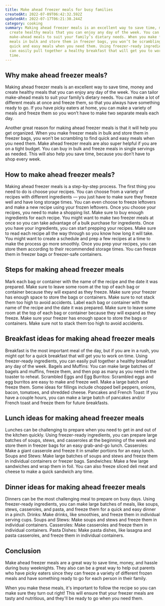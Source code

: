 ```yaml
---
title: Make ahead freezer meals for busy families
createdAt: 2022-07-09T06:42:32.592Z
updatedAt: 2022-07-17T06:21:30.244Z
category: cooking
summary: Making ahead freezer meals is an excellent way to save time, money and
  create healthy meals that you can enjoy any day of the week. You can tailor
  make-ahead meals to suit your family’s dietary needs. When you make freezer
  meals in bulk and store them in freezer bags, you won’t be scrambling to find
  quick and easy meals when you need them. Using freezer-ready ingredients, you
  can easily pull together a healthy breakfast that will get you to work on
  time.
---
```


## Why make ahead freezer meals?

Making ahead freezer meals is an excellent way to save time, money and create healthy meals that you can enjoy any day of the week.
You can tailor make-ahead meals to suit your family’s dietary needs. You can make a lot of different meals at once and freeze them, so that you always have something ready to go. If you have picky eaters at home, you can make a variety of meals and freeze them so you won’t have to make two separate meals each day.

Another great reason for making ahead freezer meals is that it will help you get organized. When you make freezer meals in bulk and store them in freezer bags, you won’t be scrambling to find quick and easy meals when you need them.
Make ahead freezer meals are also super helpful if you are on a tight budget. You can buy in bulk and freeze meals in single servings as needed. This will also help you save time, because you don’t have to shop every week.

## How to make ahead freezer meals?

Making ahead freezer meals is a step-by-step process. The first thing you need to do is choose your recipes. You can choose from a variety of recipes with different ingredients — you just have to make sure they freeze well and have long storage times. You can even choose to freeze leftovers and make a new recipe using your frozen leftovers.
Once you choose your recipes, you need to make a shopping list. Make sure to buy enough ingredients for each recipe. You might want to make two freezer meals at once so you can take advantage of a bulk purchase for ingredients.
Once you have your ingredients, you can start prepping your recipes. Make sure to read each recipe all the way through so you know how long it will take. You might want to create a schedule and prep a few recipes at a time to make the process go more smoothly.
Once you prep your recipes, you can store them according to their recommended storage times. You can freeze them in freezer bags or freezer-safe containers.

## Steps for making ahead freezer meals

Mark each bag or container with the name of the recipe and the date it was prepared.
Make sure to leave some room at the top of each bag or container because they will expand as they freeze.
Make sure your freezer has enough space to store the bags or containers.
Make sure to not stack them too high to avoid accidents.
Label each bag or container with the name of the recipe and the date it was prepared.
Make sure to leave some room at the top of each bag or container because they will expand as they freeze.
Make sure your freezer has enough space to store the bags or containers.
Make sure not to stack them too high to avoid accidents.

## Breakfast ideas for making ahead freezer meals

Breakfast is the most important meal of the day, but if you are in a rush, you might opt for a quick breakfast that will get you to work on time. Using freezer-ready ingredients, you can easily pull together a healthy breakfast any day of the week.
Bagels and Muffins: You can make large batches of bagels and muffins, freeze them, and then pop as many as you need in the toaster to reheat. Scrambled Eggs and Egg Burritos: Scrambled eggs and egg burritos are easy to make and freeze well. Make a large batch and freeze them.
Some ideas for fillings include chopped bell peppers, onions, bacon, tomatoes, and shredded cheese. Pancakes and French Toast: If you have a couple hours, you can make a large batch of pancakes and/or French toast and freeze them for future breakfasts.

## Lunch ideas for making ahead freezer meals

Lunches can be challenging to prepare when you need to get in and out of the kitchen quickly. Using freezer-ready ingredients, you can prepare large batches of soups, stews, and casseroles at the beginning of the week and store them in freezer bags for an easy grab-and-go lunch.
Casseroles: Make a giant casserole and freeze it in smaller portions for an easy lunch. Soups and Stews: Make large batches of soups and stews and freeze them in individual containers or freezer bags. Sandwiches: Make a few large sandwiches and wrap them in foil. You can also freeze sliced deli meat and cheese to make a quick sandwich any time.

## Dinner ideas for making ahead freezer meals

Dinners can be the most challenging meal to prepare on busy days. Using freezer-ready ingredients, you can make large batches of meals, like soups, stews, casseroles, and pasta, and freeze them for a quick and easy dinner in a pinch.
Drinks: Make drinks, like smoothies, and freeze them in individual serving cups. Soups and Stews: Make soups and stews and freeze them in individual containers. Casseroles: Make casseroles and freeze them in individual containers. Pasta Dishes: Make pasta dishes, like lasagna and pasta casseroles, and freeze them in individual containers.

## Conclusion

Make ahead freezer meals are a great way to save time, money, and hassle during busy weeknights. They also can be a great way to help out parents who have picky eaters since they can freeze a variety of different frozen meals and have something ready to go for each person in their family.

When you make these meals, it's important to follow the recipe so you can make sure they turn out right! This will ensure that your freezer meals are tasty and nutritious, and they'll be ready to go when you need them.
